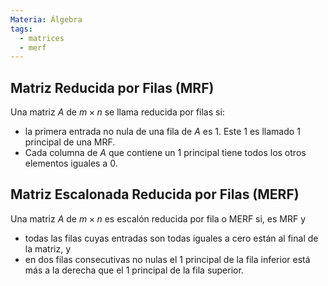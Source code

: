 ```yaml
---
Materia: Álgebra
tags:
  - matrices
  - merf
---
```

## Matriz Reducida por Filas (MRF)
Una matriz $A$ de $m \times n$ se llama reducida por filas si:
- la primera entrada no nula de una fila de $A$ es $1$. Este $1$ es llamado $1$ principal de una MRF.
- Cada columna de $A$ que contiene un  $1$ principal tiene todos los otros elementos iguales a 0. 

## Matriz Escalonada Reducida por Filas (MERF)
Una matriz $A$ de $m \times n$ es escalón reducida por fila o MERF si,  es  MRF y
- todas las filas cuyas entradas son todas iguales a cero están al final de la matriz, y
- en dos filas consecutivas no nulas el $1$ principal de la fila inferior está más a la derecha que el $1$ principal de la fila superior.
